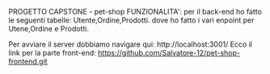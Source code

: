PROGETTO CAPSTONE - pet-shop
FUNZIONALITA': per il back-end ho fatto le seguenti tabelle: Utente,Ordine,Prodotti. 
dove ho fatto i vari enpoint per Utene,Ordine e Prodotti.

Per avviare il server dobbiamo navigare qui: http://localhost:3001/
Ecco il link per la parte front-end:
https://github.com/Salvatore-12/pet-shop-frontend.git
